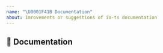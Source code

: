 ```yaml
---
name: "\U0001F41B Documentation"
about: Imrovements or suggestions of io-ts documentation
---
```


## 📖 Documentation
